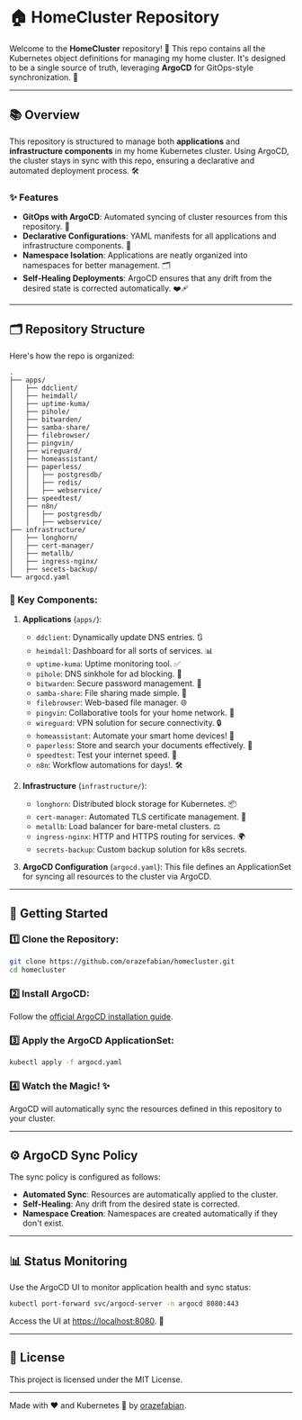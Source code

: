 # 🏠 HomeCluster Repository

Welcome to the **HomeCluster** repository! 🎉 This repo contains all the Kubernetes object definitions for managing my home cluster. It's designed to be a single source of truth, leveraging **ArgoCD** for GitOps-style synchronization. 🚀

---

## 📚 **Overview**

This repository is structured to manage both **applications** and **infrastructure components** in my home Kubernetes cluster. Using ArgoCD, the cluster stays in sync with this repo, ensuring a declarative and automated deployment process. 🛠️

### ✨ Features
- **GitOps with ArgoCD**: Automated syncing of cluster resources from this repository. 🔄
- **Declarative Configurations**: YAML manifests for all applications and infrastructure components. 📜
- **Namespace Isolation**: Applications are neatly organized into namespaces for better management. 🗂️
- **Self-Healing Deployments**: ArgoCD ensures that any drift from the desired state is corrected automatically. ❤️‍🩹

---

## 🗂️ **Repository Structure**

Here's how the repo is organized:

```
.
├── apps/
│   ├── ddclient/
│   ├── heimdall/
│   ├── uptime-kuma/
│   ├── pihole/
│   ├── bitwarden/
│   ├── samba-share/
│   ├── filebrowser/
│   ├── pingvin/
│   ├── wireguard/
│   ├── homeassistant/
│   ├── paperless/
│   │   ├── postgresdb/
│   │   ├── redis/
│   │   ├── webservice/
│   ├── speedtest/
│   ├── n8n/
│   │   ├── postgresdb/
│   │   ├── webservice/
├── infrastructure/
│   ├── longhorn/
│   ├── cert-manager/
│   ├── metallb/
│   ├── ingress-nginx/
│   ├── secets-backup/
└── argocd.yaml
```

### 🔑 Key Components:
1. **Applications** (`apps/`):
    - `ddclient`: Dynamically update DNS entries. 🔃
    - `heimdall`: Dashboard for all sorts of services. 📊
    - `uptime-kuma`: Uptime monitoring tool. ✅
    - `pihole`: DNS sinkhole for ad blocking. 🚫
    - `bitwarden`: Secure password management. 🔐
    - `samba-share`: File sharing made simple. 📁
    - `filebrowser`: Web-based file manager. 🌐
    - `pingvin`: Collaborative tools for your home network. 🤝
    - `wireguard`: VPN solution for secure connectivity. 🔒
    - `homeassistant`: Automate your smart home devices! 🏡
    - `paperless`: Store and search your documents effectively. 📝
    - `speedtest`: Test your internet speed. 🚀
    - `n8n`: Workflow automations for days!. 🛠️

2. **Infrastructure** (`infrastructure/`):
    - `longhorn`: Distributed block storage for Kubernetes. 📦
    - `cert-manager`: Automated TLS certificate management. 🔑
    - `metallb`: Load balancer for bare-metal clusters. ⚖️
    - `ingress-nginx`: HTTP and HTTPS routing for services. 🌍
    - `secrets-backup`: Custom backup solution for k8s secrets. 

3. **ArgoCD Configuration** (`argocd.yaml`):
    This file defines an ApplicationSet for syncing all resources to the cluster via ArgoCD.

---

## 🚀 **Getting Started**

### 1️⃣ Clone the Repository:
```bash
git clone https://github.com/orazefabian/homecluster.git
cd homecluster
```

### 2️⃣ Install ArgoCD:
Follow the [official ArgoCD installation guide](https://argo-cd.readthedocs.io/en/stable/getting_started/).

### 3️⃣ Apply the ArgoCD ApplicationSet:
```bash
kubectl apply -f argocd.yaml
```

### 4️⃣ Watch the Magic! ✨
ArgoCD will automatically sync the resources defined in this repository to your cluster.

---

## ⚙️ **ArgoCD Sync Policy**

The sync policy is configured as follows:
- **Automated Sync**: Resources are automatically applied to the cluster.
- **Self-Healing**: Any drift from the desired state is corrected.
- **Namespace Creation**: Namespaces are created automatically if they don't exist.

---

## 📊 Status Monitoring

Use the ArgoCD UI to monitor application health and sync status:
```bash
kubectl port-forward svc/argocd-server -n argocd 8080:443
```
Access the UI at [https://localhost:8080](https://localhost:8080). 🎨

---


## 📄 License

This project is licensed under the MIT License.

---

Made with ❤️ and Kubernetes 🧩 by [orazefabian](https://github.com/orazefabian).
